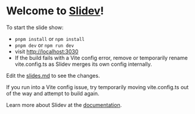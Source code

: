 # Welcome to [Slidev](https://github.com/slidevjs/slidev)!

To start the slide show:

- `pnpm install` or `npm install`
- `pnpm dev` or `npm run dev`
- visit <http://localhost:3030>
- If the build fails with a Vite config error, remove or temporarily rename vite.config.ts as Slidev merges its own config internally.

Edit the [slides.md](./slides.md) to see the changes.

If you run into a Vite config issue, try temporarily moving vite.config.ts out of the way and attempt to build again.

Learn more about Slidev at the [documentation](https://sli.dev/).

